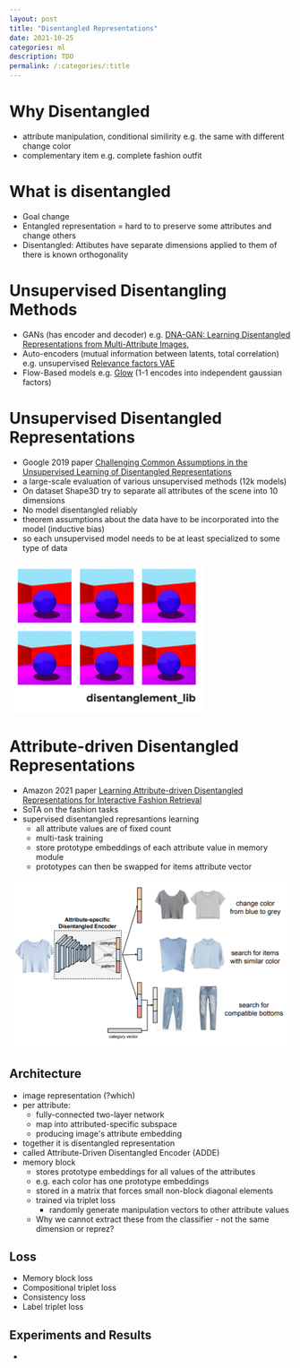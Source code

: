 ```yaml
---
layout: post
title: "Disentangled Representations"
date: 2021-10-25
categories: ml
description: TDO
permalink: /:categories/:title
---
```


# Why Disentangled
- attribute manipulation, conditional similirity e.g. the same with different change color
- complementary item e.g. complete fashion outfit

# What is disentangled
- Goal change 
- Entangled representation = hard to to preserve some attributes and change others
- Disentangled: Attibutes have separate dimensions applied to them of there is known orthogonality

# Unsupervised Disentangling Methods
- GANs (has encoder and decoder) e.g. [DNA-GAN: Learning Disentangled Representations from Multi-Attribute Images](https://arxiv.org/pdf/1711.05415.pdf),
- Auto-encoders (mutual information between latents, total correlation) e.g. unsupervised [Relevance factors VAE](https://arxiv.org/pdf/1902.01568v1.pdf)
- Flow-Based models e.g. [Glow](/ml/openais-glow-flow-based-model-teardown) (1-1 encodes into independent gaussian factors)

# Unsupervised Disentangled Representations
- Google 2019 paper [Challenging Common Assumptions in the Unsupervised Learning of Disentangled Representations](https://ai.googleblog.com/2019/04/evaluating-unsupervised-learning-of.html)
- a large-scale evaluation of various unsupervised methods (12k models)
- On dataset Shape3D try to separate all attributes of the scene into 10 dimensions 
- No model disentangled reliably
- theorem assumptions about the data have to be incorporated into the model (inductive bias)
- so each unsupervised model needs to be at least specialized to some type of data
 
![Shape3D dataset for disentagling factors: floor color, wall color, object color, object size, camera angle](../images/disentangled-shape3d.png)

# Attribute-driven Disentangled Representations

- Amazon 2021 paper [Learning Attribute-driven Disentangled Representations for Interactive Fashion Retrieval](https://openaccess.thecvf.com/content/ICCV2021/papers/Hou_Learning_Attribute-Driven_Disentangled_Representations_for_Interactive_Fashion_Retrieval_ICCV_2021_paper.pdf)
- SoTA on the fashion tasks
- supervised disentangled represantions learning
  - all attribute values are of fixed count
  - multi-task training
  - store prototype embeddings of each attribute value in memory module
  - prototypes can then be swapped for items attribute vector

![disentangled representation using attribute-specific encoder](../images/disentangled-encoder.png)


## Architecture

- image representation (?which)
- per attribute:
  - fully-connected two-layer network
  - map into attributed-specific subspace
  - producing image's attribute embedding
- together it is disentangled representation
- called Attribute-Driven Disentangled Encoder (ADDE)
- memory block
  - stores prototype embeddings for all values of the attributes
  - e.g. each color has one prototype embeddings
  - stored in a matrix that forces small non-block diagonal elements
  - trained via triplet loss
    - randomly generate manipulation vectors to other attribute values
  - Why we cannot extract these from the classifier - not the same dimension or reprez?

## Loss
- Memory block loss
- Compositional triplet loss
- Consistency loss
- Label triplet loss


## Experiments and Results
- 

